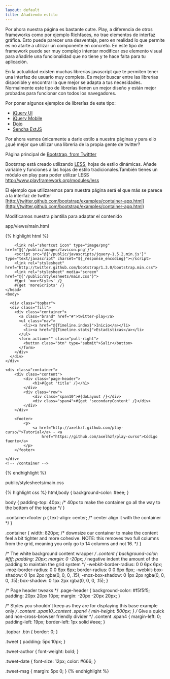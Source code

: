 ```yaml
---
layout: default
title: Añadiendo estilo
---
```


Por ahora nuestra página es bastante cutre. Play, a diferencia de otros frameworks como por ejemplo Richfaces, no trae elementos de interfaz gráfica. Esto puede parecer una desventaja, pero en realidad lo que permite es no atarte a utilizar un componente en concreto. En este tipo de framework puede ser muy complejo intentar modificar ese elemento visual para añadirle una funcionalidad que no tiene y te hace falta para tu aplicación.

En la actualidad existen muchas librerías javascript que te permiten tener una interfaz de usuario muy completa. Es mejor buscar entre las librerías disponible y encontrar la que mejor se adapta a tus necesidades. Normalmente este tipo de librerías tienen un mejor diseño y están mejor probadas para funcionar con todos los navegadores.

Por poner algunos ejemplos de librerías de este tipo:

* [jQuery UI](http://jqueryui.com/)
* [jQuery Mobile](http://jquerymobile.com/)
* [Dojo](http://dojotoolkit.org/)
* [Sencha ExtJS](http://www.sencha.com/)

Por ahora vamos únicamente a darle estilo a nuestra páginas y para ello ¿qué mejor que utilizar una librería de la propia gente de twitter?

Página principal de <a href="http://twitter.github.com/bootstrap/">Bootstrap, from Twittter</a>

<div class="alert-message block-message warning">
	Bootstrap está creado utilizando <a href="http://lesscss.org/">LESS</a>, hojas de estilo dinámicas. Añade variable y funciones a las hojas de estilo tradicionales.También tienes un módulo en play para poder utilizar LESS <a href="http://www.playframework.org/modules/less">http://www.playframework.org/modules/less</a>		
</div>

El ejemplo que utilizaremos para nuestra página será el que más se parece a la interfaz de twitter [http://twitter.github.com/bootstrap/examples/container-app.html](http://twitter.github.com/bootstrap/examples/container-app.html)

Modificamos nuestra plantilla para adaptar el contenido



app/views/main.html

{% highlight html %}
<!DOCTYPE html>

<html>
    <head>
        <title>#{get 'title' /}</title>
        <meta charset="utf-8">

        <link rel="shortcut icon" type="image/png" href="@{'/public/images/favicon.png'}">
        <script src="@{'/public/javascripts/jquery-1.5.2.min.js'}" type="text/javascript" charset="${_response_encoding}"></script>
        <link rel="stylesheet" href="http://twitter.github.com/bootstrap/1.3.0/bootstrap.min.css">
        <link rel="stylesheet" media="screen" href="@{'/public/stylesheets/main.css'}">
        #{get 'moreStyles' /}
        #{get 'moreScripts' /}
    </head>
    <body>
    
      <div class="topbar">
      <div class="fill">
        <div class="container">
          <a class="brand" href="#">twitter-play</a>
          <ul class="nav">
            <li><a href="@{Timeline.index}">Inicio</a></li>
            <li><a href="@{Timeline.stats}">Estadísticas</a></li>
          </ul>
          <form action="" class="pull-right">
            <button class="btn" type="submit">Salir</button>
          </form>
        </div>
      </div>
    </div>

	<div class="container">
		<div class="content">
			<div class="page-header">
				<h1>#{get 'title' /}</h1>
			</div>
			<div class="row">
				<div class="span10">#{doLayout /}</div>
				<div class="span4">#{get 'secondaryContent' /}</div>
			</div>
		</div>

		<footer>
			<p>
				<a href="http://axelhzf.github.com/play-curso/">Tutorial</a> - <a
					href="https://github.com/axelhzf/play-curso">Código fuente</a>
			</p>
		</footer>

	</div>
	<!-- /container -->

</body>
</html>
{% endhighlight %}

public/stylesheets/main.css

{% highlight css %}
html,body {
	background-color: #eee;
}

body {
	padding-top: 40px;
	/* 40px to make the container go all the way to the bottom of the topbar */
}

.container>footer p {
	text-align: center; /* center align it with the container */
}

.container {
	width: 820px;
	/* downsize our container to make the content feel a bit tighter and more cohesive. NOTE: this removes two full columns from the grid, meaning you only go to 14 columns and not 16. */
}

/* The white background content wrapper */
.content {
	background-color: #fff;
	padding: 20px;
	margin: 0 -20px;
	/* negative indent the amount of the padding to maintain the grid system */
	-webkit-border-radius: 0 0 6px 6px;
	-moz-border-radius: 0 0 6px 6px;
	border-radius: 0 0 6px 6px;
	-webkit-box-shadow: 0 1px 2px rgba(0, 0, 0, .15);
	-moz-box-shadow: 0 1px 2px rgba(0, 0, 0, .15);
	box-shadow: 0 1px 2px rgba(0, 0, 0, .15);
}

/* Page header tweaks */
.page-header {
	background-color: #f5f5f5;
	padding: 20px 20px 10px;
	margin: -20px -20px 20px;
}

/* Styles you shouldn't keep as they are for displaying this base example only */
.content .span10,.content .span4 {
	min-height: 500px;
}
/* Give a quick and non-cross-browser friendly divider */
.content .span4 {
	margin-left: 0;
	padding-left: 19px;
	border-left: 1px solid #eee;
}

.topbar .btn {
	border: 0;
}

.tweet {
	padding: 5px 10px;
}

.tweet-author {
	font-weight: bold;
}

.tweet-date {
	font-size: 12px;
	color: #666;
}

.tweet-msg {
	margin: 5px 0;
}
{% endhighlight %}